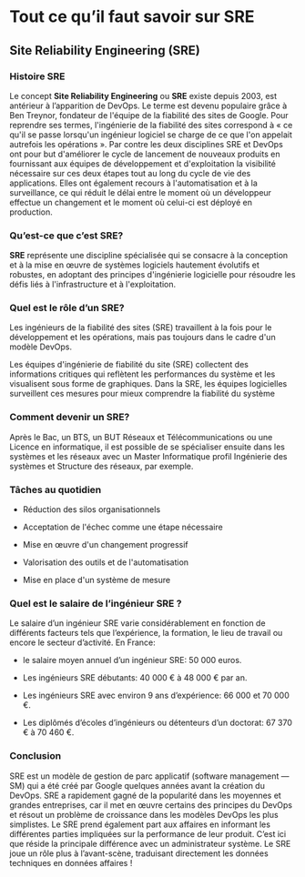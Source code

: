 # Tout ce qu’il faut savoir sur SRE
## Site Reliability Engineering (SRE)
### Histoire SRE

Le concept **Site Reliability Engineering** ou **SRE** existe depuis 2003, est antérieur à l’apparition de DevOps. Le terme est devenu populaire grâce à Ben Treynor, fondateur de l'équipe de la fiabilité des sites de Google. Pour reprendre ses termes, l'ingénierie de la fiabilité des sites correspond à « ce qu'il se passe lorsqu'un ingénieur logiciel se charge de ce que l'on appelait autrefois les opérations ». 
Par contre les deux disciplines SRE et DevOps ont pour but d'améliorer le cycle de lancement de nouveaux produits en fournissant aux équipes de développement et d'exploitation la visibilité nécessaire sur ces deux étapes tout au long du cycle de vie des applications. Elles ont également recours à l'automatisation et à la surveillance, ce qui réduit le délai entre le moment où un développeur effectue un changement et le moment où celui-ci est déployé en production.

### Qu’est-ce que c’est SRE?

**SRE** représente une discipline spécialisée qui se consacre à la conception et à la mise en œuvre de systèmes logiciels hautement évolutifs et robustes, en adoptant des principes d'ingénierie logicielle pour résoudre les défis liés à l'infrastructure et à l'exploitation.


### Quel est le rôle d’un SRE?

Les ingénieurs de la fiabilité des sites (SRE) travaillent à la fois pour le développement et les opérations, mais pas toujours dans le cadre d'un modèle DevOps.

Les équipes d'ingénierie de fiabilité du site (SRE) collectent des informations critiques qui reflètent les performances du système et les visualisent sous forme de graphiques. Dans la SRE, les équipes logicielles surveillent ces mesures pour mieux comprendre la fiabilité du système

### Comment devenir un SRE?

Après le Bac, un BTS, un BUT Réseaux et Télécommunications ou une Licence en informatique, il est possible de se spécialiser ensuite dans les systèmes et les réseaux avec un Master Informatique profil Ingénierie des systèmes et Structure des réseaux, par exemple.


### Tâches au quotidien

- Réduction des silos organisationnels
  
- Acceptation de l'échec comme une étape nécessaire

- Mise en œuvre d'un changement progressif

- Valorisation des outils et de l'automatisation

- Mise en place d'un système de mesure

### Quel est le salaire de l’ingénieur SRE ?

Le salaire d’un ingénieur SRE varie considérablement en fonction de différents facteurs tels que l’expérience, la formation, le lieu de travail ou encore le secteur d’activité.
En France: 
- le salaire moyen annuel d’un ingénieur SRE: 50 000 euros.

- Les ingénieurs SRE débutants: 40 000 € à 48 000 € par an.
  
- Les ingénieurs SRE avec environ 9 ans d’expérience:  66 000 et 70 000 €.
  
- Les diplômés d’écoles d’ingénieurs ou détenteurs d’un doctorat: 67 370 € à 70 460 €.
  
### Conclusion

SRE est un modèle de gestion de parc applicatif (software management — SM) qui a été créé par Google quelques années avant la création du DevOps. 
SRE a rapidement gagné de la popularité dans les moyennes et grandes entreprises, car il met en œuvre certains des principes du DevOps et résout un problème de croissance dans les modèles DevOps les plus simplistes.
Le SRE prend également part aux affaires en informant les différentes parties impliquées sur la performance de leur produit. C’est ici que réside la principale différence avec un administrateur système.
Le SRE joue un rôle plus à l’avant-scène, traduisant directement les données techniques en données affaires !

